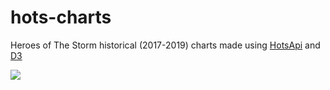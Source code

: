 # hots-charts
Heroes of The Storm historical (2017-2019) charts made using [HotsApi](http://hotsapi.net) and [D3](https://github.com/d3/d3)

[![](https://i.imgur.com/zph2ZVR.gif)](https://flytaly.github.io/hots-charts)

